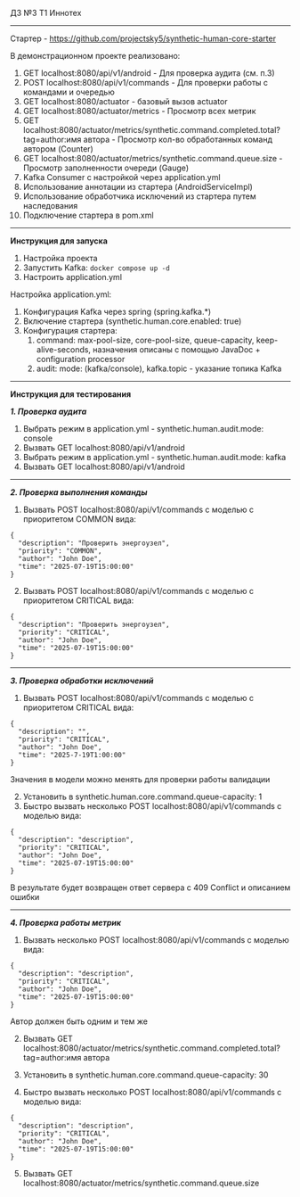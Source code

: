 ДЗ №3 T1 Иннотех

---

Стартер - https://github.com/projectsky5/synthetic-human-core-starter

В демонстрационном проекте реализовано:
  1. GET localhost:8080/api/v1/android - Для проверка аудита (см. п.3)
  2. POST localhost:8080/api/v1/commands - Для проверки работы с командами и очередью
  3. GET localhost:8080/actuator - базовый вызов actuator
  4. GET localhost:8080/actuator/metrics - Просмотр всех метрик 
  5. GET localhost:8080/actuator/metrics/synthetic.command.completed.total?tag=author:имя автора - Просмотр кол-во обработанных команд автором (Counter)
  6. GET localhost:8080/actuator/metrics/synthetic.command.queue.size - Просмотр заполненности очереди (Gauge)
  7. Kafka Consumer с настройкой через application.yml
  8. Использование аннотации из стартера (AndroidServiceImpl)
  9. Использование обработчика исключений из стартера путем наследования
  10. Подключение стартера в pom.xml

---

**Инструкция для запуска**

1. Настройка проекта
  1. Запустить Kafka: ```docker compose up -d```
  2. Настроить application.yml

Настройка application.yml:
  1. Конфигурация Kafka через spring (spring.kafka.*)
  2. Включение стартера (synthetic.human.core.enabled: true)
  3. Конфигурация стартера:
     1. command: max-pool-size, core-pool-size, queue-capacity, keep-alive-seconds, назначения описаны с помощью JavaDoc + configuration processor
     2. audit: mode: (kafka/console), kafka.topic - указание топика Kafka

---

**Инструкция для тестирования**

***1. Проверка аудита***

1. Выбрать режим в application.yml - synthetic.human.audit.mode: console
2. Вызвать GET localhost:8080/api/v1/android
3. Выбрать режим в application.yml - synthetic.human.audit.mode: kafka
4. Вызвать GET localhost:8080/api/v1/android

---

***2. Проверка выполнения команды***

1. Вызвать POST localhost:8080/api/v1/commands с моделью с приоритетом COMMON вида:
```
{
  "description": "Проверить энергоузел",
  "priority": "COMMON",
  "author": "John Doe",
  "time": "2025-07-19T15:00:00"
}
```

2. Вызвать POST localhost:8080/api/v1/commands с моделью с приоритетом CRITICAL вида:
```
{
  "description": "Проверить энергоузел",
  "priority": "CRITICAL",
  "author": "John Doe",
  "time": "2025-07-19T15:00:00"
}
```

---

***3. Проверка обработки исключений***

1.  Вызвать POST localhost:8080/api/v1/commands с моделью с приоритетом CRITICAL вида:
```
{
  "description": "",
  "priority": "CRITICAL",
  "author": "John Doe",
  "time": "2025-7-19T1:00:00"
}
```
Значения в модели можно менять для проверки работы валидации

2. Установить в synthetic.human.core.command.queue-capacity: 1
3. Быстро вызвать несколько POST localhost:8080/api/v1/commands с моделью вида:
```
{
  "description": "description",
  "priority": "CRITICAL",
  "author": "John Doe",
  "time": "2025-07-19T15:00:00"
}
```
В результате будет возвращен ответ сервера с 409 Conflict и описанием ошибки

---

***4. Проверка работы метрик***

1. Вызвать несколько POST localhost:8080/api/v1/commands с моделью вида:
```
{
  "description": "description",
  "priority": "CRITICAL",
  "author": "John Doe",
  "time": "2025-07-19T15:00:00"
}
```
Автор должен быть одним и тем же

2. Вызвать GET localhost:8080/actuator/metrics/synthetic.command.completed.total?tag=author:имя автора

3. Установить в synthetic.human.core.command.queue-capacity: 30
4. Быстро вызвать несколько POST localhost:8080/api/v1/commands с моделью вида:
```
{
  "description": "description",
  "priority": "CRITICAL",
  "author": "John Doe",
  "time": "2025-07-19T15:00:00"
}
```
5. Вызвать GET localhost:8080/actuator/metrics/synthetic.command.queue.size



      
